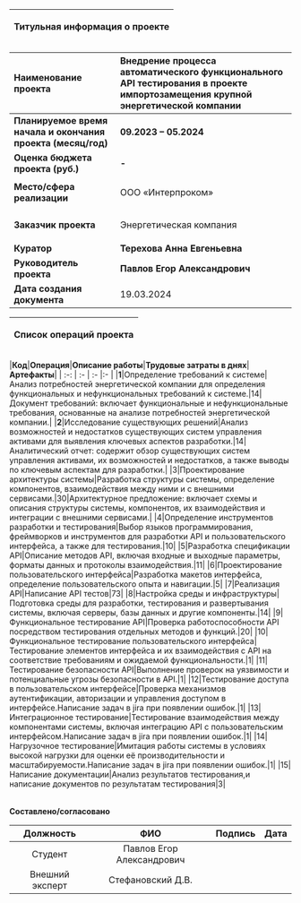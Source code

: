

|<p>**Титульная информация о проекте**</p><p></p>|
| :-: |

|**Наименование проекта**|**Внедрение процесса автоматического функционального API тестирования в проекте импортозамещения крупной энергетической компании**|
| :- | :- |
|**Планируемое время начала и окончания проекта (месяц/год)**|**09.2023 – 05.2024**|
|**Оценка бюджета проекта (руб.)**|**-**|
|**Место/сфера реализации**|<p>ООО «Интерпроком»</p>|
|**Заказчик проекта**|<p>Энергетическая компания</p>|
|**Куратор**|**Терехова Анна Евгеньевна**|
|**Руководитель проекта**|**Павлов Егор Александрович**|
|**Дата создания документа**|19.03.2024|

|<p>**Список операций проекта**</p><p></p>|
| :-: |

|**Код**|**Операция**|**Описание работы**|**Трудовые затраты в днях**|**Артефакты**|
| :-: | :- | :- |:- |
|**1**|Определение требований к системе|Анализ потребностей энергетической компании для определения функциональных и нефункциональных требований к системе.|14|Документ требований: включает функциональные и нефункциональные требования, основанные на анализе потребностей энергетической компании.|
|**2**|Исследование существующих решений|Анализ возможностей и недостатков существующих систем управления активами для выявления ключевых аспектов разработки.|14|Аналитический отчет: содержит обзор существующих систем управления активами, их возможностей и недостатков, а также выводы по ключевым аспектам для разработки.|
|3|Проектирование архитектуры системы|Разработка структуры системы, определение компонентов, взаимодействия между ними и с внешними сервисами.|30|Архитектурное предложение: включает схемы и описания структуры системы, компонентов, их взаимодействия и интеграции с внешними сервисами.|
|4|Определение инструментов разработки и тестирования|Выбор языков программирования, фреймворков и инструментов для разработки API и пользовательского интерфейса, а также для тестирования.|10|
|5|Разработка спецификации API|Описание методов API, включая входные и выходные параметры, форматы данных и протоколы взаимодействия.|11|
|6|Проектирование пользовательского интерфейса|Разработка макетов интерфейса, определение пользовательского опыта и навигации.|5|
|7|Реализация API|Написание API тестов|73|
|8|Настройка среды и инфраструктуры|Подготовка среды для разработки, тестирования и развертывания системы, включая серверы, базы данных и другие компоненты.|14|
|9|Функциональное тестирование API|Проверка работоспособности API посредством тестирования отдельных методов и функций.|20|
|10|Функциональное тестирование пользовательского интерфейса|Тестирование элементов интерфейса и их взаимодействия с API на соответствие требованиям и ожидаемой функциональности.|1|
|11|Тестирование безопасности API|Выполнение проверок на уязвимости и потенциальные угрозы безопасности в API.|1|
|12|Тестирование доступа в пользовательском интерфейсе|Проверка механизмов аутентификации, авторизации и управления доступом в интерфейсе.Написание задач в jira при появлении ошибок.|1|
|13|Интеграционное тестирование|Тестирование взаимодействия между компонентами системы, включая интеграцию API с пользовательским интерфейсом.Написание задач в jira при появлении ошибок.|1|
|14|Нагрузочное тестирование|Имитация работы системы в условиях высокой нагрузки для оценки её производительности и масштабируемости.Написание задач в jira при появлении ошибок.|1|
|15|Написание документации|Анализ результатов тестирования,и написание документов по результатам тестирования|3|

||
| :-: |

**Составлено/согласовано**


|**Должность**|**ФИО**|**Подпись**|**Дата**|
| :-: | :-: | :-: | :-: |
|Студент|Павлов Егор Александрович|||
|Внешний эксперт|Стефановский Д.В.|||
